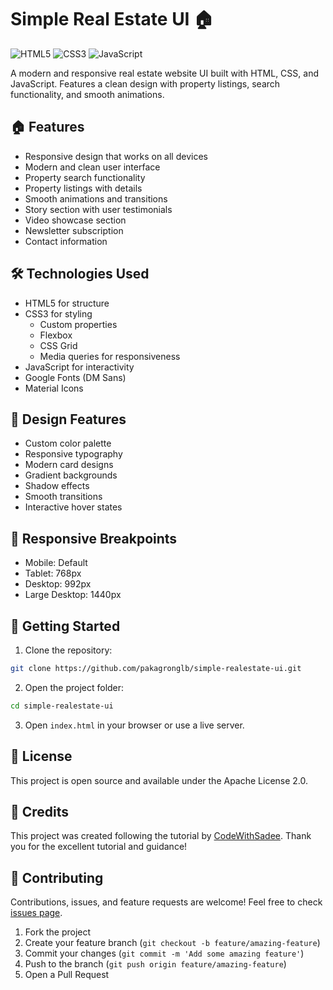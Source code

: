 # Simple Real Estate UI 🏠

![HTML5](https://img.shields.io/badge/HTML5-E34F26?style=for-the-badge&logo=html5&logoColor=white)
![CSS3](https://img.shields.io/badge/CSS3-1572B6?style=for-the-badge&logo=css3&logoColor=white)
![JavaScript](https://img.shields.io/badge/JavaScript-F7DF1E?style=for-the-badge&logo=javascript&logoColor=black)

A modern and responsive real estate website UI built with HTML, CSS, and JavaScript. Features a clean design with property listings, search functionality, and smooth animations.

## 🏠 Features

- Responsive design that works on all devices
- Modern and clean user interface
- Property search functionality
- Property listings with details
- Smooth animations and transitions
- Story section with user testimonials
- Video showcase section
- Newsletter subscription
- Contact information

## 🛠️ Technologies Used

- HTML5 for structure
- CSS3 for styling
  - Custom properties
  - Flexbox
  - CSS Grid
  - Media queries for responsiveness
- JavaScript for interactivity
- Google Fonts (DM Sans)
- Material Icons

## 🎨 Design Features

- Custom color palette
- Responsive typography
- Modern card designs
- Gradient backgrounds
- Shadow effects
- Smooth transitions
- Interactive hover states

## 📱 Responsive Breakpoints

- Mobile: Default
- Tablet: 768px
- Desktop: 992px
- Large Desktop: 1440px

## 🚀 Getting Started

1. Clone the repository:
```bash
git clone https://github.com/pakagronglb/simple-realestate-ui.git
```

2. Open the project folder:
```bash
cd simple-realestate-ui
```

3. Open `index.html` in your browser or use a live server.

## 📝 License

This project is open source and available under the Apache License 2.0.

## 🙏 Credits

This project was created following the tutorial by [CodeWithSadee](https://www.youtube.com/watch?v=bKjpNrbMyvc&list=PLasZMtSCguZZw7l7i0BxPNKAxcmBGfAU9). Thank you for the excellent tutorial and guidance!

## 🤝 Contributing

Contributions, issues, and feature requests are welcome! Feel free to check [issues page](https://github.com/yourusername/simple-realestate-ui/issues).

1. Fork the project
2. Create your feature branch (`git checkout -b feature/amazing-feature`)
3. Commit your changes (`git commit -m 'Add some amazing feature'`)
4. Push to the branch (`git push origin feature/amazing-feature`)
5. Open a Pull Request
